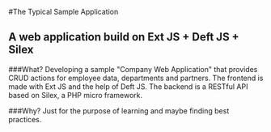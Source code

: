 #The Typical Sample Application
## A web application build on Ext JS + Deft JS + Silex

###What?
Developing a sample "Company Web Application" that provides CRUD actions for employee data, departments and partners. The frontend is made with Ext JS and the help of Deft JS. The backend is a RESTful API based on Silex, a PHP micro framework.

###Why?
Just for the purpose of learning and maybe finding best practices.
